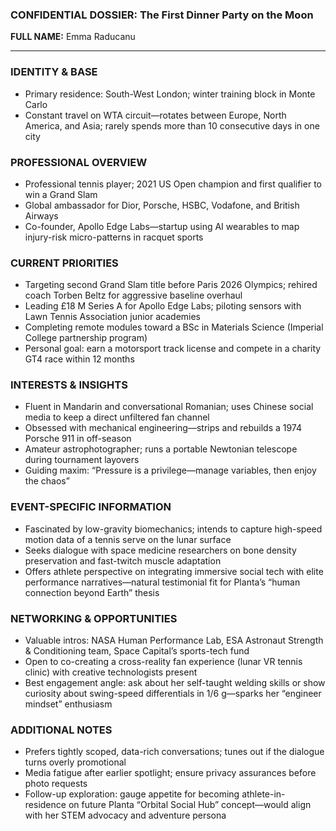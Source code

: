 ### CONFIDENTIAL DOSSIER: The First Dinner Party on the Moon

**FULL NAME:** Emma Raducanu

---
### IDENTITY & BASE
- Primary residence: South-West London; winter training block in Monte Carlo
- Constant travel on WTA circuit—rotates between Europe, North America, and Asia; rarely spends more than 10 consecutive days in one city

### PROFESSIONAL OVERVIEW
- Professional tennis player; 2021 US Open champion and first qualifier to win a Grand Slam
- Global ambassador for Dior, Porsche, HSBC, Vodafone, and British Airways
- Co-founder, Apollo Edge Labs—startup using AI wearables to map injury-risk micro-patterns in racquet sports

### CURRENT PRIORITIES
- Targeting second Grand Slam title before Paris 2026 Olympics; rehired coach Torben Beltz for aggressive baseline overhaul
- Leading £18 M Series A for Apollo Edge Labs; piloting sensors with Lawn Tennis Association junior academies
- Completing remote modules toward a BSc in Materials Science (Imperial College partnership program)
- Personal goal: earn a motorsport track license and compete in a charity GT4 race within 12 months

### INTERESTS & INSIGHTS
- Fluent in Mandarin and conversational Romanian; uses Chinese social media to keep a direct unfiltered fan channel
- Obsessed with mechanical engineering—strips and rebuilds a 1974 Porsche 911 in off-season
- Amateur astrophotographer; runs a portable Newtonian telescope during tournament layovers
- Guiding maxim: “Pressure is a privilege—manage variables, then enjoy the chaos”

### EVENT-SPECIFIC INFORMATION
- Fascinated by low-gravity biomechanics; intends to capture high-speed motion data of a tennis serve on the lunar surface
- Seeks dialogue with space medicine researchers on bone density preservation and fast-twitch muscle adaptation
- Offers athlete perspective on integrating immersive social tech with elite performance narratives—natural testimonial fit for Planta’s “human connection beyond Earth” thesis

### NETWORKING & OPPORTUNITIES
- Valuable intros: NASA Human Performance Lab, ESA Astronaut Strength & Conditioning team, Space Capital’s sports-tech fund
- Open to co-creating a cross-reality fan experience (lunar VR tennis clinic) with creative technologists present
- Best engagement angle: ask about her self-taught welding skills or show curiosity about swing-speed differentials in 1/6 g—sparks her “engineer mindset” enthusiasm

### ADDITIONAL NOTES
- Prefers tightly scoped, data-rich conversations; tunes out if the dialogue turns overly promotional
- Media fatigue after earlier spotlight; ensure privacy assurances before photo requests
- Follow-up exploration: gauge appetite for becoming athlete-in-residence on future Planta “Orbital Social Hub” concept—would align with her STEM advocacy and adventure persona